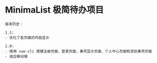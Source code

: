 # MinimaList 极简待办项目

```
版本历史：

1.1:
- 优化了各页面的内容显示

1.0:
- 使用 vue-cli 搭建注册页面、登录页面、事项显示页面、个人中心页面和添加事项页面
- 适应移动端
```
